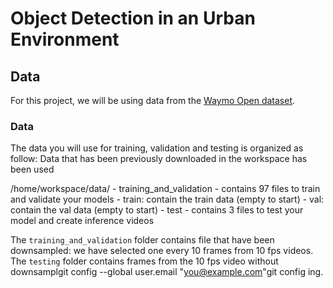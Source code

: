 # Object Detection in an Urban Environment

## Data

For this project, we will be using data from the [Waymo Open dataset](https://waymo.com/open/).


### Data

The data you will use for training, validation and testing is organized as follow:
Data that has been previously downloaded in the workspace has been used

/home/workspace/data/
	- training_and_validation - contains 97 files to train and validate your models
    - train: contain the train data (empty to start)
    - val: contain the val data (empty to start)
    - test - contains 3 files to test your model and create inference videos

The `training_and_validation` folder contains file that have been downsampled: we have selected one every 10 frames from 10 fps videos. The `testing` folder contains frames from the 10 fps video without downsamplgit config --global user.email "you@example.com"git config ing.



